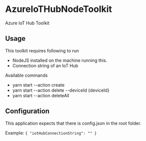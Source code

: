 # AzureIoTHubNodeToolkit

Azure IoT Hub Toolkit

## Usage

This toolkit requires following to run

- NodeJS installed on the machine running this.
- Connection string of an IoT Hub

Available commands

- yarn start --action create
- yarn start --action delete --deviceId {deviceId}
- yarn start --action deleteAll

## Configuration

This application expects that there is config.json in the root folder.

Example:
`{ "iotHubConnectionString": "" }`
